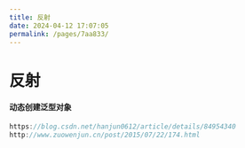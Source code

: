 ```yaml
---
title: 反射
date: 2024-04-12 17:07:05
permalink: /pages/7aa833/
---
```

# 反射

#### 动态创建泛型对象

``` c#
https://blog.csdn.net/hanjun0612/article/details/84954340
http://www.zuowenjun.cn/post/2015/07/22/174.html
```

